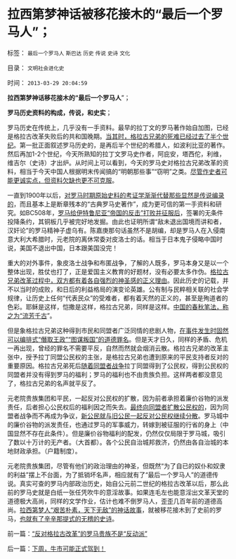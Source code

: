 # 拉西第梦神话被移花接木的“最后一个罗马人”；

标签： `最后一个罗马人` `斯巴达` `历史` `传说` `史诗` `文化` 

目录： `文明社会进化史`

时间： `2013-03-29 20:04:59`

**拉西第梦神话移花接木的“最后一个罗马人**”；

**罗马历史资料的构成，传说，和史实**；

罗马历史在传统上，几乎没有一手资料。最早的拉丁文的罗马著作始自加图，已经是格拉古改革失败后的共和国晚期。[当其时，格拉古兄弟的死难已经过去了半个世纪](../../../2013/3/26/阶级斗争，信仰缺失，礼崩乐坏，格拉古兄弟改革失败.md)。第一批正面叙述罗马历史的，是再后半个世纪的希腊人，如波利比亚的著作。然后再加1-2个世纪，今天所熟知的拉丁文罗马史作者，阿庇安，塔西佗，利维，维吉尔（史诗）才出炉。从时间上可以看到，今天的罗马史对格拉古兄弟改革的资料，相当于今天中国人根据明末传闻搞的“明朝那些事”“窃明”之类。[尽管作史者可能更诚实点，但资料欠缺也更不可克服](../../../2008/10/25/历史，你的名字叫故事.md)。

一直到1900年以后，[对罗马时期原始史料的考证学渐渐代替那些显然是传说编录的](../../../2013/3/12/罗马早期历史的真真假假，罗马的独立，贵族和平民.md)，而且基本上是断章残本的“古典罗马史著作”，成为更可信的第一手资料和研究。如BC508年，[罗马给伊特鲁尼亚“帝国的反击”打败并征服后](../../../2013/3/11/伊特鲁尼亚，罗马的建城者，罗马的主人.md)，签署的无条件投降条约，其铜板几乎被完好地发掘。由此也证明所谓“敌未退出国境而讲和者，汉奸论”的罗马精神子虚乌有。陈嘉庚那句话虽然不是胡编，却是罗马人在入侵南意大利大希腊时，元老院的离休常委对皮洛士的话。相当于日本鬼子侵略中国时说，美国不退出中国，日本跟美国没完！

重大的对外事件，象皮洛士战争和布匿战争，了解的人既多，罗马本身又是以一个整体出现，胜仗也打了，正是爱国主义教育的好题材，没有必要太多作伪。[格拉古兄弟改革过程中，双方都有着各自强烈的神圣感的正义理由](../../../2013/3/23/格拉古兄弟“再分配”改革必然失败的悲剧.md)。因此历史的记载，并不以当时的成败，和日后的利益格局的演变论英雄。公有制与民粹相关联的社会学规律，让历史上任何“代表民众”的受难者，都有着天然的正义的，甚至是殉道者的色彩。耶稣是这样，恺撒是这样，格拉古兄弟，同样是这样。[中国的春秋笔法，称之为“流芳千古](../../../2011/2/16/诱导行为的道德史和行为分析的历史科学.md)”。

但是象格拉古兄弟这种得到市民和同盟者广泛同情的悲剧人物，[在事件发生时固然可以编排式“僭取王政”“图谋叛国”的道德罪名](../../../2013/3/14/罗马共和国“僭求王政”的“慈善叛国罪校友会”.md)。但是天才日久，同样的矛盾、危机一再出现，曾经的罪名不需要平反，自然而然就会烟消云散。格拉古兄弟的改革主张中，授予拉丁同盟公民权的主张，是格拉古兄弟也遭到原来的平民支持者反对的重要原因。格拉古兄弟死后[随着同盟者战争](../../../2013/3/11/罗马的国进民退，格拉古改革，同盟者战争；.md)拉丁同盟得到了公民权，得到公民权的同盟者并没有得到罗马的福利；罗马的福利也不由贵族负担。这样两者都没意见了，格拉古兄弟的名声就平反了。

元老院贵族集团和平民，一起反对公民权的扩散，因为前者承担着廉价谷物的派发责任，后者担心公民权后的福利因之而失去。[最终向同盟者扩散公民权的](../../../2013/3/14/“自相残杀吧，你们将融化进美丽的共产主义”.md)，因为同盟者战争而不再成为争议，[新公民就与旧公民一起反对公民权继续分散](../../../2010/11/5/罗马与美式民主有何不同？公侯伯子男贵族何来？.md)。罗马城中的廉价谷物的派发责任，也通过罗马的军事威力，转嫁到被征服的行省的身上（中国显然不存在此条件）。但是廉价谷物福利的配发，仍然仅仅局限于罗马城，吸引了数以十万计的无产者。（大首都）。各个公民自治城邦救济，仍然由各自治城的本地财政承担。（户籍制度）。

元老院贵族集团，尽管有他们的政治理由的神圣，但既然“为了自已的奴仆和奴隶的利益”摆上不台面，为了抵销坏名声，相应就有了“最后一个罗马人”的道德传说。真实可查的罗马内部政治历史，始自公元前二世纪的格拉古改革以后，那么此前的罗马史就是白纸一张任凭吹牛的意淫故事。如果连毛左也能意淫出文革天堂的道德极大高尚，同样的文学作业，估计也难不倒罗马人，歪歪几百年前的道德高尚。[拉西第梦人“艰苦朴素，天下无敌”的神话故事](../../../2013/3/8/迦太基的冷血不贪婪，斯巴达的压迫不腐败.md)，就被移花接木到了史前的罗马，[也就有了辛辛那提式的无稽的史诗](../../../2010/8/17/华盛顿理想是斯多葛美国;民主在古希腊并非最优政体.md)。



前一篇：[“反对格拉古改革”的罗马贵族不是“反动派”](../../../2013/3/29/“反对格拉古改革”的罗马贵族不是“反动派”.md)

后一篇：[下周，牛市可能正式驾到！](../../../2013/3/29/下周，牛市可能正式驾到！.md)